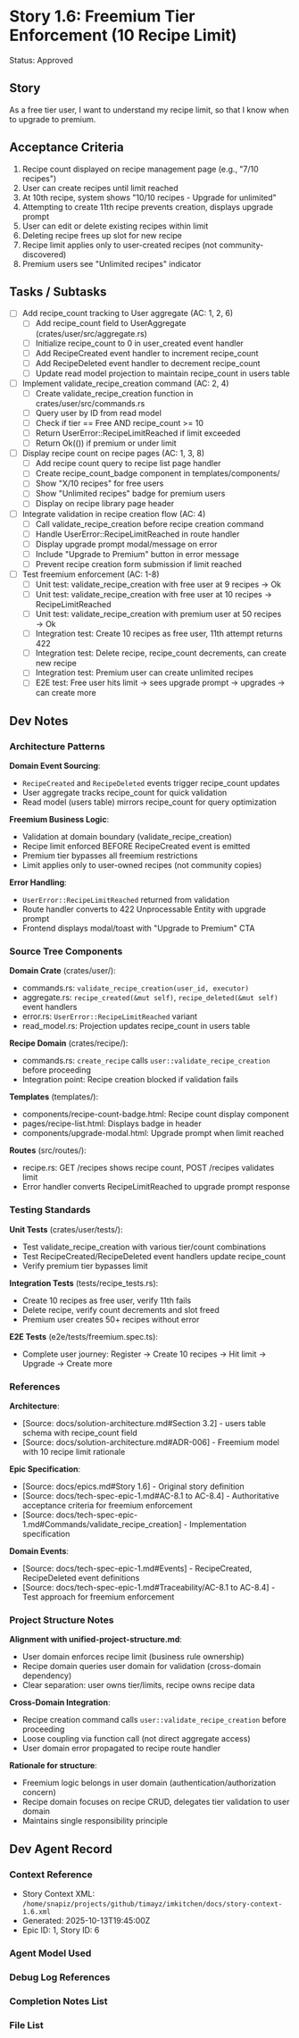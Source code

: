 # Story 1.6: Freemium Tier Enforcement (10 Recipe Limit)

Status: Approved

## Story

As a free tier user,
I want to understand my recipe limit,
so that I know when to upgrade to premium.

## Acceptance Criteria

1. Recipe count displayed on recipe management page (e.g., "7/10 recipes")
2. User can create recipes until limit reached
3. At 10th recipe, system shows "10/10 recipes - Upgrade for unlimited"
4. Attempting to create 11th recipe prevents creation, displays upgrade prompt
5. User can edit or delete existing recipes within limit
6. Deleting recipe frees up slot for new recipe
7. Recipe limit applies only to user-created recipes (not community-discovered)
8. Premium users see "Unlimited recipes" indicator

## Tasks / Subtasks

- [ ] Add recipe_count tracking to User aggregate (AC: 1, 2, 6)
  - [ ] Add recipe_count field to UserAggregate (crates/user/src/aggregate.rs)
  - [ ] Initialize recipe_count to 0 in user_created event handler
  - [ ] Add RecipeCreated event handler to increment recipe_count
  - [ ] Add RecipeDeleted event handler to decrement recipe_count
  - [ ] Update read model projection to maintain recipe_count in users table

- [ ] Implement validate_recipe_creation command (AC: 2, 4)
  - [ ] Create validate_recipe_creation function in crates/user/src/commands.rs
  - [ ] Query user by ID from read model
  - [ ] Check if tier == Free AND recipe_count >= 10
  - [ ] Return UserError::RecipeLimitReached if limit exceeded
  - [ ] Return Ok(()) if premium or under limit

- [ ] Display recipe count on recipe pages (AC: 1, 3, 8)
  - [ ] Add recipe count query to recipe list page handler
  - [ ] Create recipe_count_badge component in templates/components/
  - [ ] Show "X/10 recipes" for free users
  - [ ] Show "Unlimited recipes" badge for premium users
  - [ ] Display on recipe library page header

- [ ] Integrate validation in recipe creation flow (AC: 4)
  - [ ] Call validate_recipe_creation before recipe creation command
  - [ ] Handle UserError::RecipeLimitReached in route handler
  - [ ] Display upgrade prompt modal/message on error
  - [ ] Include "Upgrade to Premium" button in error message
  - [ ] Prevent recipe creation form submission if limit reached

- [ ] Test freemium enforcement (AC: 1-8)
  - [ ] Unit test: validate_recipe_creation with free user at 9 recipes → Ok
  - [ ] Unit test: validate_recipe_creation with free user at 10 recipes → RecipeLimitReached
  - [ ] Unit test: validate_recipe_creation with premium user at 50 recipes → Ok
  - [ ] Integration test: Create 10 recipes as free user, 11th attempt returns 422
  - [ ] Integration test: Delete recipe, recipe_count decrements, can create new recipe
  - [ ] Integration test: Premium user can create unlimited recipes
  - [ ] E2E test: Free user hits limit → sees upgrade prompt → upgrades → can create more

## Dev Notes

### Architecture Patterns

**Domain Event Sourcing**:
- `RecipeCreated` and `RecipeDeleted` events trigger recipe_count updates
- User aggregate tracks recipe_count for quick validation
- Read model (users table) mirrors recipe_count for query optimization

**Freemium Business Logic**:
- Validation at domain boundary (validate_recipe_creation)
- Recipe limit enforced BEFORE RecipeCreated event is emitted
- Premium tier bypasses all freemium restrictions
- Limit applies only to user-owned recipes (not community copies)

**Error Handling**:
- `UserError::RecipeLimitReached` returned from validation
- Route handler converts to 422 Unprocessable Entity with upgrade prompt
- Frontend displays modal/toast with "Upgrade to Premium" CTA

### Source Tree Components

**Domain Crate** (crates/user/):
- commands.rs: `validate_recipe_creation(user_id, executor)`
- aggregate.rs: `recipe_created(&mut self)`, `recipe_deleted(&mut self)` event handlers
- error.rs: `UserError::RecipeLimitReached` variant
- read_model.rs: Projection updates recipe_count in users table

**Recipe Domain** (crates/recipe/):
- commands.rs: `create_recipe` calls `user::validate_recipe_creation` before proceeding
- Integration point: Recipe creation blocked if validation fails

**Templates** (templates/):
- components/recipe-count-badge.html: Recipe count display component
- pages/recipe-list.html: Displays badge in header
- components/upgrade-modal.html: Upgrade prompt when limit reached

**Routes** (src/routes/):
- recipe.rs: GET /recipes shows recipe count, POST /recipes validates limit
- Error handler converts RecipeLimitReached to upgrade prompt response

### Testing Standards

**Unit Tests** (crates/user/tests/):
- Test validate_recipe_creation with various tier/count combinations
- Test RecipeCreated/RecipeDeleted event handlers update recipe_count
- Verify premium tier bypasses limit

**Integration Tests** (tests/recipe_tests.rs):
- Create 10 recipes as free user, verify 11th fails
- Delete recipe, verify count decrements and slot freed
- Premium user creates 50+ recipes without error

**E2E Tests** (e2e/tests/freemium.spec.ts):
- Complete user journey: Register → Create 10 recipes → Hit limit → Upgrade → Create more

### References

**Architecture**:
- [Source: docs/solution-architecture.md#Section 3.2] - users table schema with recipe_count field
- [Source: docs/solution-architecture.md#ADR-006] - Freemium model with 10 recipe limit rationale

**Epic Specification**:
- [Source: docs/epics.md#Story 1.6] - Original story definition
- [Source: docs/tech-spec-epic-1.md#AC-8.1 to AC-8.4] - Authoritative acceptance criteria for freemium enforcement
- [Source: docs/tech-spec-epic-1.md#Commands/validate_recipe_creation] - Implementation specification

**Domain Events**:
- [Source: docs/tech-spec-epic-1.md#Events] - RecipeCreated, RecipeDeleted event definitions
- [Source: docs/tech-spec-epic-1.md#Traceability/AC-8.1 to AC-8.4] - Test approach for freemium enforcement

### Project Structure Notes

**Alignment with unified-project-structure.md**:
- User domain enforces recipe limit (business rule ownership)
- Recipe domain queries user domain for validation (cross-domain dependency)
- Clear separation: user owns tier/limits, recipe owns recipe data

**Cross-Domain Integration**:
- Recipe creation command calls `user::validate_recipe_creation` before proceeding
- Loose coupling via function call (not direct aggregate access)
- User domain error propagated to recipe route handler

**Rationale for structure**:
- Freemium logic belongs in user domain (authentication/authorization concern)
- Recipe domain focuses on recipe CRUD, delegates tier validation to user domain
- Maintains single responsibility principle

## Dev Agent Record

### Context Reference

- Story Context XML: `/home/snapiz/projects/github/timayz/imkitchen/docs/story-context-1.6.xml`
- Generated: 2025-10-13T19:45:00Z
- Epic ID: 1, Story ID: 6

### Agent Model Used

<!-- Model version will be recorded here -->

### Debug Log References

<!-- Links to debug logs will be added during implementation -->

### Completion Notes List

<!-- Implementation notes will be added as work progresses -->

### File List

<!-- Created/modified files will be listed here during implementation -->
